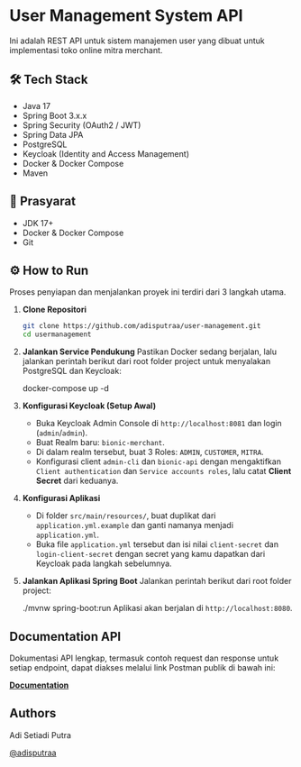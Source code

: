 
# User Management System API

Ini adalah REST API untuk sistem manajemen user yang dibuat untuk implementasi toko online mitra merchant.


## 🛠️ Tech Stack

- Java 17
- Spring Boot 3.x.x
- Spring Security (OAuth2 / JWT)
- Spring Data JPA
- PostgreSQL
- Keycloak (Identity and Access Management)
- Docker & Docker Compose
- Maven
## 🚀 Prasyarat
- JDK 17+
- Docker & Docker Compose
- Git



## ⚙️ How to Run

Proses penyiapan dan menjalankan proyek ini terdiri dari 3 langkah utama.

1.  **Clone Repositori**
    ```bash
    git clone https://github.com/adisputraa/user-management.git
    cd usermanagement
    ```

2.  **Jalankan Service Pendukung**
Pastikan Docker sedang berjalan, lalu jalankan perintah berikut dari root folder project untuk menyalakan PostgreSQL dan Keycloak:

    docker-compose up -d
    

3.  **Konfigurasi Keycloak (Setup Awal)**
    - Buka Keycloak Admin Console di `http://localhost:8081` dan login (`admin`/`admin`).
    - Buat Realm baru: `bionic-merchant`.
    - Di dalam realm tersebut, buat 3 Roles: `ADMIN`, `CUSTOMER`, `MITRA`.
    - Konfigurasi client `admin-cli` dan `bionic-api` dengan mengaktifkan `Client authentication` dan `Service accounts roles`, lalu catat **Client Secret** dari keduanya.

4.  **Konfigurasi Aplikasi**
    - Di folder `src/main/resources/`, buat duplikat dari `application.yml.example` dan ganti namanya menjadi `application.yml`.
    - Buka file `application.yml` tersebut dan isi nilai `client-secret` dan `login-client-secret` dengan secret yang kamu dapatkan dari Keycloak pada langkah sebelumnya.

5.  **Jalankan Aplikasi Spring Boot**
Jalankan perintah berikut dari root folder project:

    ./mvnw spring-boot:run
Aplikasi akan berjalan di 
`http://localhost:8080`.

## Documentation API

Dokumentasi API lengkap, termasuk contoh request dan response untuk setiap endpoint, dapat diakses melalui link Postman publik di bawah ini:

**[Documentation](https://documenter.getpostman.com/view/33766988/2sB3HqGd6n)**



## Authors
Adi Setiadi Putra

[@adisputraa](https://github.com/adisputraa)

